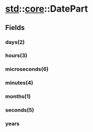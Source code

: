 # [std](/libs/std/)::[core](/libs/std/core/)::DatePart

## Fields

### days(2)

### hours(3)

### microseconds(6)

### minutes(4)

### months(1)

### seconds(5)

### years
